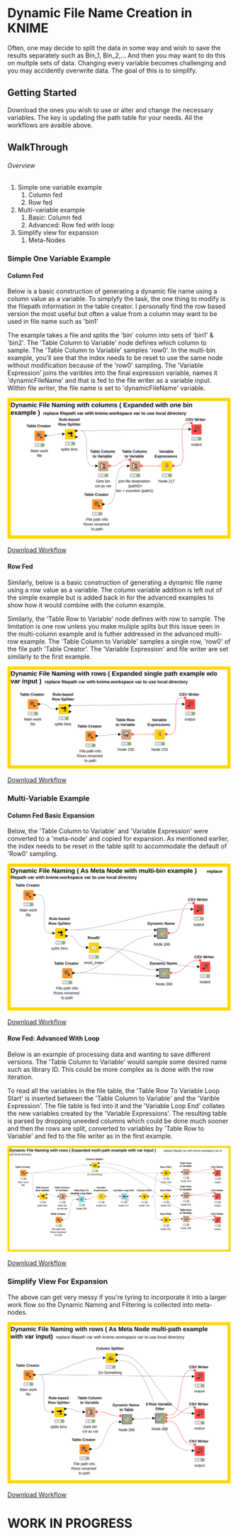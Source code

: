 # Dynamic File Name Creation in KNIME

Often, one may decide to split the data in some way and wish to save the results separately such as Bin_1, Bin_2,... And then you may want to do this on multple sets of data.  Changing every variable becomes challenging and you may accidently overwrite data.  The goal of this is to simplify.  

## Getting Started

Download the ones you wish to use or alter and change the necessary variables.  The key is updating the path table for your needs.  All the workflows are avaible above.

## WalkThrough

###### Overview
1.	Simple one variable example
    1.	Column fed
    2.	Row fed
2.	Multi-variable example
    1.	Basic: Column fed
    2.	Advanced: Row fed with loop
3.	Simplify view for expansion
    1.	Meta-Nodes
    
### Simple One Variable Example

#### Column Fed
Below is a basic construction of generating a dynamic file name using a column value as a variable.  To simplyfy the task, the one thing to modify is the filepath information in the table creator.  I personally find the row based version the most useful but often a value from a column may want to be used in file name such as 'bin1'  

The example takes a file and splits the 'bin' column into sets of 'bin1' & 'bin2'.  The 'Table Column to Variable' node defines which column to sample.  The 'Table Column to Variable' samples 'row0'.  In the multi-bin example, you'll see that the index needs to be reset to use the same node without modification because of the 'row0' sampling.  The 'Variable Expression' joins the varibles into the final expression variable, names it 'dynamicFileName' and that is fed to the file writer as a variable input.  Within file writer, the file name is set to 'dynamicFileName' variable.

![fromColumnOneBin](https://github.com/mgarard/Knime/blob/master/Dynamic%20File%20Name%20Creation/fromColumnOneBin.svg)

[Download Workflow](https://github.com/mgarard/Knime/blob/master/Dynamic%20File%20Name%20Creation/fromColumnOneBin.knwf)

#### Row Fed
Similarly, below is a basic construction of generating a dynamic file name using a row value as a variable.  The column variable addition is left out of the simple example but is added back in for the advanced examples to show how it would combine with the column example.

Similarly, the 'Table Row to Variable' node defines with row to sample.  The limitation is one row unless you make muliple splits but this issue seen in the multi-column example and is futher addressed in the advanced multi-row example. The 'Table Column to Variable' samples a single row, 'row0' of the file path 'Table Creator'.  The 'Variable Expression' and file writer are set similarly to the first example.

![fromRowSinglePathWOVar](https://github.com/mgarard/Knime/blob/master/Dynamic%20File%20Name%20Creation/fromRowSinglePathWOVar.svg)

[Download Workflow](https://github.com/mgarard/Knime/blob/master/Dynamic%20File%20Name%20Creation/fromRowSinglePathWOVar.knwf)

### Multi-Variable Example

#### Column Fed Basic Expansion

Below, the 'Table Column to Variable' and 'Variable Expression' were converted to a 'meta-node' and copied for expansion.  As mentioned earlier, the index needs to be reset in the table split to accommodate the default of 'Row0' sampling.

![fromColumnMultiBin](https://github.com/mgarard/Knime/blob/master/Dynamic%20File%20Name%20Creation/fromColumnMultiBin.svg)

[Download Workflow](https://github.com/mgarard/Knime/blob/master/Dynamic%20File%20Name%20Creation/fromColumnMultiBin.knwf)

#### Row Fed: Advanced With Loop

Below is an example of processing data and wanting to save different versions.  The 'Table Column to Variable' would sample some desired name such as library ID.  This could be more complex as is done with the row iteration.

To read all the variables in the file table, the 'Table Row To Variable Loop Start' is inserted between the 'Table Column to Variable' and the 'Varible Expression'.  The file table is fed into it and the 'Variable Loop End' collates the new variables created by the 'Variable Expressions'.  The resulting table is parsed by dropping uneeded columns which could be done much sooner and then the rows are split, converted to variables by 'Table Row to Variable' and fed to the file writer as in the first example.

![fromRowMultiPathWVar](https://github.com/mgarard/Knime/blob/master/Dynamic%20File%20Name%20Creation/fromRowMultiPathWVarLoop.svg)

[Download Workflow](https://github.com/mgarard/Knime/blob/master/Dynamic%20File%20Name%20Creation/fromRowMultiPathWVar.knwf)


### Simplify View For Expansion

The above can get very messy if you're tyring to incorporate it into a larger work flow so the Dynamic Naming and Filtering is collected into meta-nodes.

![fromRowMultiPathWVarMeta](https://github.com/mgarard/Knime/blob/master/Dynamic%20File%20Name%20Creation/fromRowMultiPathWVarMeta.svg)

[Download Workflow](https://github.com/mgarard/Knime/blob/master/Dynamic%20File%20Name%20Creation/fromRowMultiPathWVarMeta.knwf)

# WORK IN PROGRESS
